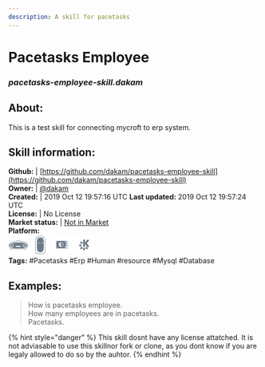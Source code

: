 ```yaml
---
description: A skill for pacetasks
---
```


# Pacetasks Employee  
### _pacetasks-employee-skill.dakam_  
## About:  
This is a test skill for connecting mycroft to erp system.

## Skill information:  
**Github:** | [https://github.com/dakam/pacetasks-employee-skill](https://github.com/dakam/pacetasks-employee-skill)  
**Owner:** | [@dakam](https://github.com/dakam)  
**Created:** | 2019 Oct 12 19:57:16 UTC  **Last updated:** 2019 Oct 12 19:57:24 UTC  
**License:** | No License  
**Market status:** | [Not in Market](https://market.mycroft.ai/skill/)  
**Platform:**  
 ![Mark I](../.gitbook/assets/mark-1-icon.png)  ![Mark II](../.gitbook/assets/mark-2-icon.png)  ![Picroft](../.gitbook/assets/picroft-icon.png)  ![plasmoid](../.gitbook/assets/kde.png)   
**Tags:** \#Pacetasks \#Erp \#Human \#resource \#Mysql \#Database   
## Examples:  
> How is pacetasks employee.  
> How many employees are in pacetasks.  
> Pacetasks.  
  
{% hint style="danger" %}
This skill dosnt have any license attatched. It is not adviasable to use this skillnor fork or clone, as you dont know if you are legaly allowed to do so by the auhtor.
{% endhint %}
